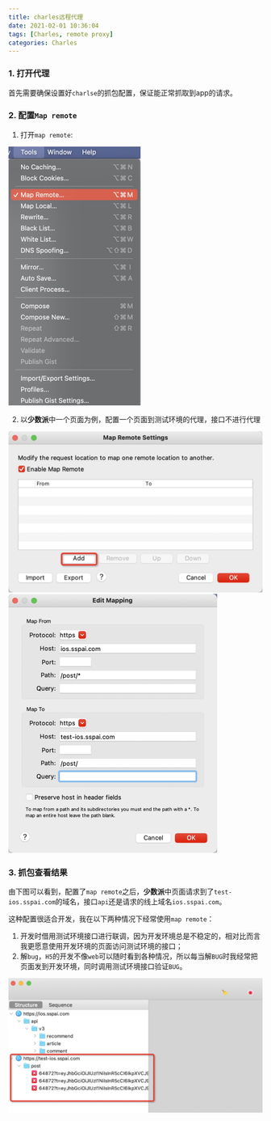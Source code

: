 ```yaml
---
title: charles远程代理
date: 2021-02-01 10:36:04
tags: [Charles, remote proxy]
categories: Charles
---
```


### 1. 打开代理

首先需要确保设置好`charlse`的抓包配置，保证能正常抓取到app的请求。

### 2. 配置`Map remote`

1.  打开`map remote`:

<img src="https://raw.githubusercontent.com/aaaaaAndy/picture/main/images/20210201105713.jpg" alt="map-remote" style="zoom:50%;" />

2.  以**少数派**中一个页面为例，配置一个页面到测试环境的代理，接口不进行代理

<img src="https://raw.githubusercontent.com/aaaaaAndy/picture/main/images/20210201105855.jpg" alt="map-remote-add" style="zoom:50%;" />

<img src="https://raw.githubusercontent.com/aaaaaAndy/picture/main/images/20210201105908.jpg" alt="sspai-map-remote" style="zoom:50%;" />

### 3. 抓包查看结果

由下图可以看到，配置了`map remote`之后，**少数派**中页面请求到了`test-ios.sspai.com`的域名，接口`api`还是请求的线上域名`ios.sspai.com`。

这种配置很适合开发，我在以下两种情况下经常使用`map remote`：

1.  开发时借用测试环境接口进行联调，因为开发环境总是不稳定的，相对比而言我更愿意使用开发环境的页面访问测试环境的接口；
2.  解`bug`，`H5`的开发不像`web`可以随时看到各种情况，所以每当解`BUG`时我经常把页面发到开发环境，同时调用测试环境接口验证`BUG`。

<img src="https://raw.githubusercontent.com/aaaaaAndy/picture/main/images/20210201110000.jpg" alt="map-result" style="zoom:50%;" />

<!-- more -->

